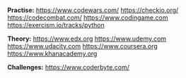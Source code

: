 **Practise:**
https://www.codewars.com/
https://checkio.org/
https://codecombat.com/
https://www.codingame.com
https://exercism.io/tracks/python

**Theory:**
https://www.edx.org
https://www.udemy.com
https://www.udacity.com
https://www.coursera.org
https://www.khanacademy.org

**Challenges:**
https://www.coderbyte.com/
